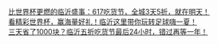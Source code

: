   
[比世界杯更燃的临沂盛事：617吃货节，全城3天5折，就在明天！](http://www.dianyue.me/archives/831/ddlklj2lpu3w6021/)  
[看精彩世界杯，赢海量好礼！临沂这里带你玩转足球嗨一夏！](http://www.dianyue.me/archives/757/qnkh7q6915qe0p1d/)  
[三天省了1000块？临沂五折吃货节最后24小时，错过再等一年！](http://www.dianyue.me/archives/838/bt0o9uikijyg24b4/)